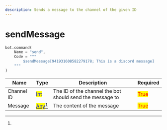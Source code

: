 ```yaml
---
description: Sends a message to the channel of the given ID
---
```


# sendMessage

```python
bot.command(
    Name = "send",
    Code = """
        $sendMessage[941931608582279178; This is a discord message]
    """
)
```

| Name       | Type                                                           | Description                                              | Required                             |
| ---------- | -------------------------------------------------------------- | -------------------------------------------------------- | ------------------------------------ |
| Channel ID | <mark style="color:blue;">Int</mark>                           | The ID of the channel the bot should send the message to | <mark style="color:red;">True</mark> |
| Message    | [<mark style="color:blue;">Any</mark>](#user-content-fn-1)[^1] | The content of the message                               | <mark style="color:red;">True</mark> |

[^1]: 
